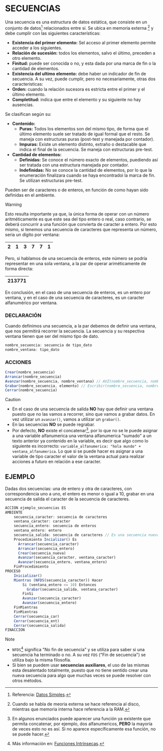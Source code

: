 # SECUENCIAS
Una secuencia es una estructura de datos estática, que consiste en un conjunto de datos[^2] relacionados entre sí. Se ubica en memoria externa [^1] y debe cumplir con las siguientes características:
- **Existencia del primer elemento:** Sel acceso al primer elemento permite acceder a los siguientes.
- **Relación de sucesión:** todos los elementos, salvo el último, preceden a otro elemento.
- **Finitud:** puede ser conocida o no, y esta dada por una marca de fin o la cantidad de elementos.
- **Existencia del ultimo elemento:** debe haber un indicador de fin de secuencia.
A su vez, puede cumplir, pero no necesariamente, otras dos características:
- **Orden:** cuando la relación sucesora es estricta entre el primer y el último elemento.
- **Completitud:** indica que entre el elemento y su siguiente no hay ausencias.

Se clasifican según su:
- **Contenido:**
  + **Puras:** Todos los elementos son del mismo tipo, de forma que el último elemento suele ser tratado de igual formal que el resto. Se maneja con estructuras puras (post-test y manejada por contador).
  + **Impuras:** Existe un elemento distinto, extraño o destacable que indica el final de la secuencia. Se maneja con estructuras pre-test.
- **Cantidad de elementos:**
  + **Definidas:** Se conoce el número exacto de elementos, puediendo así ser tratada con una estructura manejada por contador.
  + **Indefinidas:** No se conoce la cantidad de elementos, por lo que la enumeración finalizara cuando se haya encontradoi la marca de fin. Se utilizan estructuras pre-test.
    
Pueden ser de caracteres o de enteros, en función de como hayan sido definidas en el ambiente.
> [!WARNING]
> Esto resulta importante ya que, la única forma de operar con un número aritméticamente es que este sea del tipo entero o real, caso contrario, se deberá concurrir a una función que convierta de caracter a entero.
Por esto mismo, si tenemos una secuencia de caracteres que representa un número, seria un dígito por ventana:
> 
> <div align="center">
>
>| 2  | 1  | 3  | 7  | 7  | 1  |
>|----|----|----|----|----|----|
>
> </div>
>
>Pero, si hablamos de una secuencia de enteros, este número se podría representar en una sola ventana, a la par de operar ariméticamente de forma directa:
> <div align="center">
>
>| 213771  |
>|----|
>
> </div>
>En conclusión, en el caso de una secuencia de enteros, es un entero por ventana, y en el caso de una secuencia de caracteres, es un caracter alfanumérico por ventana.

### DECLARACIÓN
Cuando definimos una secuencia, a la par debemos de definir una ventana, que nos permitirá recorrer la secuencia. La secuencia y su respectiva ventana tienen que ser del mismo tipo de dato.
```js
nombre_secuencia: secuencia de tipo_dato
nombre_ventana: tipo_dato
```

### ACCIONES
```js
Crear(nombre_secuencia)
Arrancar(nombre_secuencia)
Avanzar(nombre_secuencia, nombre_ventana) // AVZ(nombre_secuencia, nombre_ventana).
Grabar(nombre_secuencia, elemento) // Escribir(nombre_secuencia, nombre_ventana). Es el "equivalente" al avanzar en secuencias de salida.
Cerrar(nombre_secuencia)
```
> [!CAUTION]
> - En el caso de una secuencia de salida **NO** hay que definir una ventana puesto que no las vamos a recorrer, sino que vamos a grabar datos. En vez utilizar un ```avanzar()```, vamos a utilizar un ```grabar()```.
> - En las secuencias **NO** se puede regrabar.
> - Por defecto, **NO** existe el concatenar[^3], por lo que no se le puede asignar a una variable alfanumerica una ventana alfanumerica "sumado" a un texto anterior ya contenido en la variable, es decir que algo como lo siguiente es incorrecto: ```variable_alfanumerica: "hola mundo" + ventana_alfanumerica```. Lo que si se puede hacer es asignar a una variable de tipo caracter el valor de la ventana actual para realizar acciones a futuro en relación a ese caracter. 

## EJEMPLO
Dadas dos secuencias: una de entero y otra de caracteres, con correspondencia uno a uno, el entero es menor o igual a 10, grabar en una secuencia de salida el caracter de la secuencia de caracteres.
```js
ACCION ejemplo_secuencias ES
AMBIENTE
    secuencia_caracter: secuencia de caracteres
    ventana_caracter: caracter
    secuencia_entero: secuencia de enteros
    ventana_entero: entero
    secuencia_salida: secuencia de caracteres // Es una secuencia nueva, de salida y vacía
    Procedimiento Incializar() Es
      Arrancar(secuencia_caracter)
      Arrancar(secuencia_entero)
      Crear(secuencia_nueva)
      Avanzar(secuencia_caracter, ventana_caracter)
      Avanzar(secuencia_entero, ventana_entero)
    FinProcedimiento
PROCESO
    Inicializar()
    Mientras (NFDS(secuencia_caracter)) Hacer
        Si (ventana_entero <= 10) Entonces
          Grabar(secuencia_salida, ventana_caracter)
        FinSi
        Avanzar(secuencia_caracter)
        Avanzar(secuencia_entero)
    FinMientras
    FinMientras
    Cerrar(secuencia_car)
    Cerrar(secuencia_ent)
    Cerrar(secuencia_salida)
FINACCION
```
> [!NOTE]
> - `NFDS`[^4] significa "No fin de secuencia" y se utiliza para saber si una secuencia ha terminado o no. A su vez `FDS` ("Fin de secuencia") se utiliza bajo la misma filosofía.
> - Si bien se puedem usar **secuencias auxiliares**, el uso de las mismas esta desalentado totalmente, puesto que no tiene sentido crear una nueva secuencia para algo que muchas veces se puede resolver con otros métodos.

[^1]: Cuando se habla de meoria externa se hace referencia al disco, mientras que memoria interna hace referencia a la RAM.
[^2]: Referencia: [Datos Simples](../.../Introduccion/1.%20Datos%20Simples.md).
[^3]: En algunos enunciados puede aparecer una función ya existente que permita concatenar, por ejemplo, dos alfanumericos, **PERO** la mayoría de veces esto no es así. Si no aparece específicamente esa función, no se puede hacer.
[^4]: Más información en: [Funciones Intrínsecas](../../Estructuras%20de%20Control/0.%20Secuenciales%20&%20Funciones%20Predefinidas.md).
